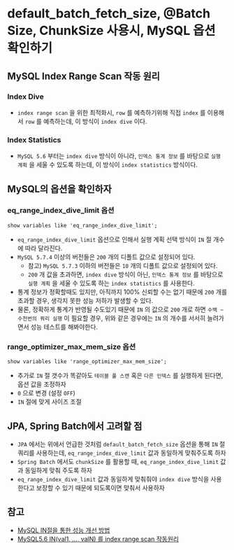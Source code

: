 # default_batch_fetch_size, @Batch Size, ChunkSize 사용시, MySQL 옵션 확인하기

## MySQL Index Range Scan 작동 원리

### Index Dive

- `index range scan` 을 위한 최적화시, `row` 를 예측하기위해 직접 `index` 를 이용해서 `row` 를 예측하는데, 이 방식이 `index dive` 이다.

### Index Statistics

- `MySQL 5.6` 부터는 `index dive` 방식이 아니라, `인덱스 통계 정보` 를 바탕으로 `실행 계획` 을 세울 수 있도록 하는데, 이 방식이 `index statistics` 방식이다.

## MySQL의 옵션을 확인하자

### eq_range_index_dive_limit 옵션

```mysql
show variables like 'eq_range_index_dive_limit';
```

- `eq_range_index_dive_limit` 옵션으로 인해서 실행 계획 선택 방식이 `IN` 절 개수에 따라 달라진다.
- `MySQL 5.7.4` 이상의 버전들은 `200` 개의 디폴트 값으로 설정되어 있다.
    - 참고) `MySQL 5.7.3` 이하의 버전들은 `10` 개의 디폴트 값으로 설정되어 있다.
  - `200` 개 값을 초과하면, `index dive` 방식이 아닌, `인덱스 통계 정보` 를 바탕으로 `실행 계획` 을 세울 수 있도록 하는 `index statistics` 를 사용한다.
- 통계 정보가 정확할때도 있지만, 아직까지 100% 신뢰할 수는 없기 때문에 `200` 개를 초과할 경우, 생각지 못한 성능 저하가 발생할 수 있다.
- 물론, 정확하게 통계가 반영될 수도있기 때문에 `IN` 의 값으로 `200` 개로 하면 `수백 ~ 수천번의 쿼리 실행` 이 필요할 경우,
  위와 같은 경우에는 `IN` 의 개수를 서서히 늘려가면서 성능 테스트를 해봐야한다.

### range_optimizer_max_mem_size 옵션

```mysql
show variables like 'range_optimizer_max_mem_size';
```

- 추가로 `IN` 절 갯수가 똑같아도 `테이블 풀 스캔` 혹은 `다른 인덱스` 를 실행하게 된다면, 옵션 값을 조정하자
- `0` 으로 변경 (설정 `OFF`)
- `IN` 절에 맞게 사이즈 조절

## JPA, Spring Batch에서 고려할 점

- `JPA` 에서는 위에서 언급한 것처럼 `default_batch_fetch_size` 옵션을 통해 `IN` 절 쿼리를 사용하는데, `eq_range_index_dive_limit` 값과 동일하게 맞춰주도록 하자
- `Spring Batch` 에서도 `chunkSize` 를 활용할 때, `eq_range_index_dive_limit` 값과 동일하게 맞춰 주도록 하자
- `eq_range_index_dive_limit` 값과 동일하게 맞춰줘야 `index dive` 방식을 사용한다고 보장할 수 있기 때문에 되도록이면 맞춰서 사용하자

## 참고

- [MySQL IN절을 통한 성능 개선 방법](https://jojoldu.tistory.com/565)
- [MySQL5.6 IN(val1, ..., valN) 를 index range scan 작동원리](http://small-dbtalk.blogspot.com/2016/02/)
